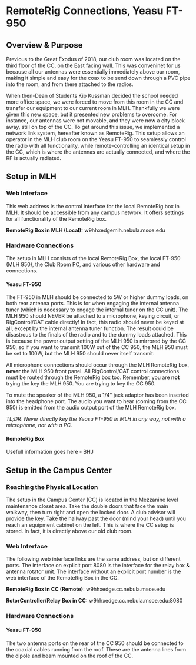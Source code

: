 # RemoteRig Connections, Yeasu FT-950

## Overview & Purpose

Previous to the Great Exodus of 2018, our club room was located on the third floor of the CC, on the East facing wall. This was conveninet for us because all our antennas were essentially immediately above our room, making it simple and easy for the coax to be send down through a PVC pipe into the room, and from there attached to the radios.

When then-Dean of Students Kip Kussman decided the school needed more office space, we were forced to move from this room in the CC and transfer our equipment to our current room in MLH. Thankfully we were given this new space, but it presented new problems to overcome. For instance, our antennas were not movable, and they were now a city block away, still on top of the CC. To get around this issue, we implemented a network link system, hereafter known as RemoteRig. This setup allows an operator in the MLH club room on the Yeasu FT-950 to seamlessly control the radio with all functionality, while remote-controlling an identical setup in the CC, which is where the antennas are actually connected, and where the RF is actually radiated.

## Setup in MLH

### Web Interface

This web address is the control interface for the local RemoteRig box in MLH. It should be accessible from any campus network. It offers settings for all functionality of the RemoteRig box.

**RemoteRig Box in MLH (Local):**	w9hhxedgemlh.nebula.msoe.edu

### Hardware Connections

The setup in MLH consists of the local RemoteRig Box, the local FT-950 (MLH 950), the Club Room PC, and various other hardware and connections.

#### Yeasu FT-950

The FT-950 in MLH should be connected to 5W or higher dummy loads, on both rear antenna ports. This is for when engaging the internal antenna tuner (which is necessary to engage the internal tuner on the CC unit). The MLH 950 should NEVER be attached to a microphone, keying circuit, or RigControl/CAT cable directly! In fact, this radio should never be keyed at all, except by the internal antenna tuner function. The result could be disastrous to the finals of the radio and to the dummy loads attached. This is because the power output setting of the MLH 950 is mirrored by the CC 950, so if you want to transmit 100W out of the CC 950, the MLH 950 must be set to 100W, but the MLH 950 should never itself transmit.

All microphone connections should occur through the MLH RemoteRig box, **never** the MLH 950 front panel. All RigControl/CAT control connections must be routed through the RemoteRig box too. Remember, you are **not** trying the key the MLH 950. You are trying to key the CC 950. 

To mute the speaker of the MLH 950, a 1/4" jack adaptor has been inserted into the headphone port. The audio you want to hear (coming from the CC 950) is emitted from the audio output port of the MLH RemoteRig box.

*TL;DR: Never directly key the Yeasu FT-950 in MLH in any way, not with a microphone, not with a PC.*

#### RemoteRig Box

Usefull information goes here - BHJ



## Setup in the Campus Center

### Reaching the Physical Location

The setup in the Campus Center (CC) is located in the Mezzanine level maintenance closet area. Take the double doors that face the main walkway, then turn right and open the locked door. A club advisor will provide the key. Take the hallway past the door (mind your head) until you reach an equipment cabinet on the left. This is where the CC setup is stored. In fact, it is directly above our old club room. 

### Web Interface

The following web interface links are the same address, but on different ports. The interface on explicit port 8080 is the interface for the relay box & antenna rotator unit. The interface without an explicit port number is the web interface of the RemoteRig Box in the CC.

**RemoteRig Box in CC (Remote):**	w9hhxedge.cc.nebula.msoe.edu

**RotorController/Relay Box in CC:**	w9hhxedge.cc.nebula.msoe.edu:8080

### Hardware Connections

#### Yeasu FT-950

The two antenna ports on the rear of the CC 950 should be connected to the coaxial cables running from the roof. These are the antenna lines from the dipole and beam mounted on the roof of the CC.